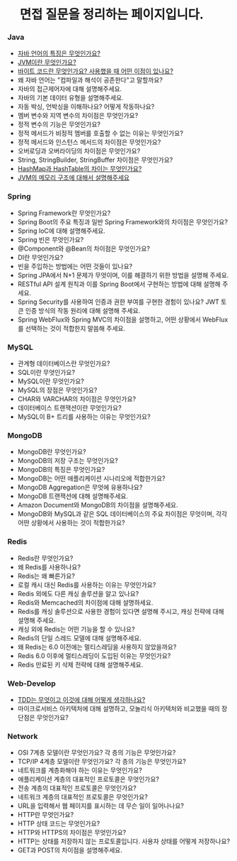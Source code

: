 <h1>
　면접 질문을 정리하는 페이지입니다.
</h1>

### Java
- [자바 언어의 특징은 무엇인가요?](java%2F%EC%9E%90%EB%B0%94%20%EC%96%B8%EC%96%B4%EC%9D%98%20%ED%8A%B9%EC%A7%95%EC%9D%80%20%EB%AC%B4%EC%97%87%EC%9D%B8%EA%B0%80%EC%9A%94%3F.md)
- [JVM이란 무엇인가요?](java%2FJVM%EC%9D%B4%EB%9E%80%20%EB%AC%B4%EC%97%87%EC%9D%B8%EA%B0%80%EC%9A%94%3F.md)
- [바이트 코드란 무엇인가요? 사용했을 때 어떤 이점이 있나요?](java%2F%EB%B0%94%EC%9D%B4%ED%8A%B8%20%EC%BD%94%EB%93%9C%EB%9E%80%20%EB%AC%B4%EC%97%87%EC%9D%B8%EA%B0%80%EC%9A%94%3F%20%EC%82%AC%EC%9A%A9%ED%96%88%EC%9D%84%20%EB%95%8C%20%EC%96%B4%EB%96%A4%20%EC%9D%B4%EC%A0%90%EC%9D%B4%20%EC%9E%88%EB%82%98%EC%9A%94%3F.md)
- 왜 자바 언어는 "컴파일과 해석이 공존한다"고 말할까요?
- 자바의 접근제어자에 대해 설명해주세요.
- 자바의 기본 데이터 유형을 설명해주세요.
- 자동 박싱, 언박싱을 이해하나요? 어떻게 작동하나요?
- 멤버 변수와 지역 변수의 차이점은 무엇인가요?
- 정적 변수의 기능은 무엇인가요?
- 정적 메서드가 비정적 멤버를 호출할 수 없는 이유는 무엇인가요?
- 정적 메서드와 인스턴스 메서드의 차이점은 무엇인가요?
- 오버로딩과 오버라이딩의 차이점은 무엇인가요?
- String, StringBuilder, StringBuffer 차이점은 무엇인가요?
- [HashMap과 HashTable의 차이는 무엇인가요?](java%2FHashMap%EA%B3%BC%20HashTable%EC%9D%98%20%EC%B0%A8%EC%9D%B4%EB%8A%94%20%EB%AC%B4%EC%97%87%EC%9D%B8%EA%B0%80%EC%9A%94%3F.md)
- [JVM의 메모리 구조에 대해서 설명해주세요](java%2FJVM%EC%9D%98%20%EB%A9%94%EB%AA%A8%EB%A6%AC%20%EA%B5%AC%EC%A1%B0%EC%97%90%20%EB%8C%80%ED%95%B4%EC%84%9C%20%EC%84%A4%EB%AA%85%ED%95%B4%EC%A3%BC%EC%84%B8%EC%9A%94.md)


### Spring 
- Spring Framework란 무엇인가요?
- Spring Boot의 주요 특징과 일반 Spring Framework와의 차이점은 무엇인가요?
- Spring IoC에 대해 설명해주세요.
- Spring 빈은 무엇인가요?
- @Component와 @Bean의 차이점은 무엇인가요?
- DI란 무엇인가요?
- 빈을 주입하는 방법에는 어떤 것들이 있나요?
- Spring JPA에서 N+1 문제가 무엇이며, 이를 해결하기 위한 방법을 설명해 주세요.
- RESTful API 설계 원칙과 이를 Spring Boot에서 구현하는 방법에 대해 설명해 주세요.
- Spring Security를 사용하여 인증과 권한 부여를 구현한 경험이 있나요? JWT 토큰 인증 방식의 작동 원리에 대해 설명해 주세요.
- Spring WebFlux와 Spring MVC의 차이점을 설명하고, 어떤 상황에서 WebFlux를 선택하는 것이 적합한지 말씀해 주세요.


### MySQL
- 관계형 데이터베이스란 무엇인가요?
- SQL이란 무엇인가요?
- MySQL이란 무엇인가요?
- MySQL의 장점은 무엇인가요?
- CHAR와 VARCHAR의 차이점은 무엇인가요?
- 데이터베이스 트랜잭션이란 무엇인가요?
- MySQL이 B+ 트리를 사용하는 이유는 무엇인가요?


### MongoDB
- MongoDB란 무엇인가요?
- MongoDB의 저장 구조는 무엇인가요?
- MongoDB의 특징은 무엇인가요?
- MongoDB는 어떤 애플리케이션 시나리오에 적합한가요?
- MongoDB Aggregation은 무엇에 유용하나요?
- MongoDB 트랜잭션에 대해 설명해주세요.
- Amazon Document와 MongoDB의 차이점을 설명해주세요.
- MongoDB와 MySQL과 같은 SQL 데이터베이스의 주요 차이점은 무엇이며, 각각 어떤 상황에서 사용하는 것이 적합한가요?


### Redis
- Redis란 무엇인가요?
- 왜 Redis를 사용하나요?
- Redis는 왜 빠른가요?
- 로컬 캐시 대신 Redis를 사용하는 이유는 무엇인가요?
- Redis 외에도 다른 캐싱 솔루션을 알고 있나요?
- Redis와 Memcached의 차이점에 대해 설명하세요.
- Redis를 캐싱 솔루션으로 사용한 경험이 있다면 설명해 주시고, 캐싱 전략에 대해 설명해 주세요.
- 캐싱 외에 Redis는 어떤 기능을 할 수 있나요?
- Redis의 단일 스레드 모델에 대해 설명해주세요.
- 왜 Redis는 6.0 이전에는 멀티스레딩을 사용하지 않았을까요?
- Redis 6.0 이후에 멀티스레딩이 도입된 이유는 무엇인가요?
- Redis 만료된 키 삭제 전략에 대해 설명해주세요.


### Web-Develop
- [TDD는 무엇이고 이것에 대해 어떻게 생각하나요?](web-develop%2FTDD%EB%8A%94%20%EB%AC%B4%EC%97%87%EC%9D%B4%EA%B3%A0%20%EC%9D%B4%EA%B2%83%EC%97%90%20%EB%8C%80%ED%95%B4%20%EC%96%B4%EB%96%BB%EA%B2%8C%20%EC%83%9D%EA%B0%81%ED%95%98%EB%82%98%EC%9A%94%3F.md)
- 마이크로서비스 아키텍처에 대해 설명하고, 모놀리식 아키텍처와 비교했을 때의 장단점은 무엇인가요?


### Network
- OSI 7계층 모델이란 무엇인가요? 각 층의 기능은 무엇인가요?
- TCP/IP 4계층 모델이란 무엇인가요? 각 층의 기능은 무엇인가요?
- 네트워크를 계층화해야 하는 이유는 무엇인가요?
- 애플리케이션 계층의 대표적인 프로토콜은 무엇인가요?
- 전송 계층의 대표적인 프로토콜은 무엇인가요?
- 네트워크 계층의 대표적인 프로토콜은 무엇인가요?
- URL을 입력해서 웹 페이지를 표시하는 데 무슨 일이 일어나나요?
- HTTP란 무엇인가요?
- HTTP 상태 코드는 무엇인가요?
- HTTP와 HTTPS의 차이점은 무엇인가요?
- HTTP는 상태를 저장하지 않는 프로토콜입니다. 사용자 상태를 어떻게 저장하나요?
- GET과 POST의 차이점을 설명해주세요.